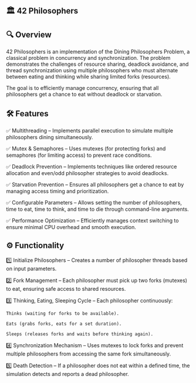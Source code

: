 ## 🏛️ **42 Philosophers**
## 🔍 Overview

42 Philosophers is an implementation of the Dining Philosophers Problem, a classical problem in concurrency and synchronization. The problem demonstrates the challenges of resource sharing, deadlock avoidance, and thread synchronization using multiple philosophers who must alternate between eating and thinking while sharing limited forks (resources).

The goal is to efficiently manage concurrency, ensuring that all philosophers get a chance to eat without deadlock or starvation.
## 🛠 Features

✅ Multithreading – Implements parallel execution to simulate multiple philosophers dining simultaneously.

✅ Mutex & Semaphores – Uses mutexes (for protecting forks) and semaphores (for limiting access) to prevent race conditions.

✅ Deadlock Prevention – Implements techniques like ordered resource allocation and even/odd philosopher strategies to avoid deadlocks.

✅ Starvation Prevention – Ensures all philosophers get a chance to eat by managing access timing and prioritization.

✅ Configurable Parameters – Allows setting the number of philosophers, time to eat, time to think, and time to die through command-line arguments.

✅ Performance Optimization – Efficiently manages context switching to ensure minimal CPU overhead and smooth execution.
## ⚙️ Functionality

1️⃣ Initialize Philosophers – Creates a number of philosopher threads based on input parameters.

2️⃣ Fork Management – Each philosopher must pick up two forks (mutexes) to eat, ensuring safe access to shared resources.

3️⃣ Thinking, Eating, Sleeping Cycle – Each philosopher continuously:

    Thinks (waiting for forks to be available).

    Eats (grabs forks, eats for a set duration).

    Sleeps (releases forks and waits before thinking again).

4️⃣ Synchronization Mechanism – Uses mutexes to lock forks and prevent multiple philosophers from accessing the same fork simultaneously.

5️⃣ Death Detection – If a philosopher does not eat within a defined time, the simulation detects and reports a dead philosopher.

